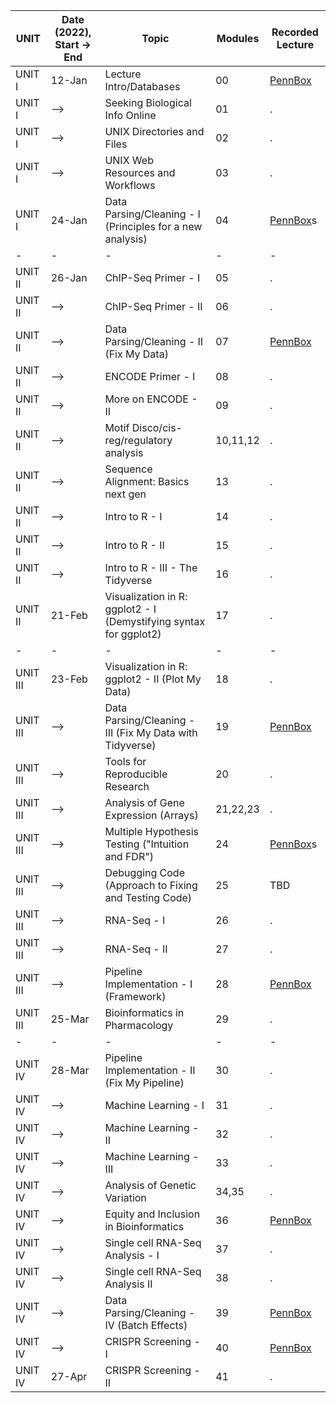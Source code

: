 | UNIT     | Date (2022), Start -> End| Topic                                                             | Modules  | Recorded Lecture |
|----------|-------------|-------------------------------------------------------------------|----------|------------------|
| UNIT I   | 12-Jan      | Lecture Intro/Databases                                           | 00       | [PennBox](https://upenn.box.com/s/1282i9qpwpl91oh4o7xuqzni2u1q8lyi)              |
| UNIT I   | -->         | Seeking Biological Info Online                                    | 01       | .                |
| UNIT I   | -->         | UNIX Directories and Files                                        | 02       | .                |
| UNIT I   | -->         | UNIX Web Resources and Workflows                                  | 03       | .                |
| UNIT I   | 24-Jan      | Data Parsing/Cleaning - I (Principles for a new analysis)         | 04       | [PennBox](https://upenn.box.com/s/wfudx62389oxiw51a1nimxm21yi2pymy)s              |
|-|-|-|-|-|
| UNIT II  | 26-Jan      | ChIP-Seq Primer - I                                               | 05       | .                |
| UNIT II  | -->         | ChIP-Seq Primer - II                                              | 06       | .                |
| UNIT II  | -->         | Data Parsing/Cleaning - II (Fix My Data)                          | 07       | [PennBox](https://upenn.box.com/s/m5zzehd0aol0c9v50xhzze45qnzruwij)              |
| UNIT II  | -->         | ENCODE Primer - I                                                 | 08       | .                |
| UNIT II  | -->         | More on ENCODE - II                                               | 09       | .                |
| UNIT II  | -->         | Motif Disco/cis-reg/regulatory analysis                           | 10,11,12 | .                |
| UNIT II  | -->         | Sequence Alignment: Basics next gen                               | 13       | .                |
| UNIT II  | -->         | Intro to R - I                                                    | 14       | .                |
| UNIT II  | -->         | Intro to R - II                                                   | 15       | .                |
| UNIT II  | -->         | Intro to R - III - The Tidyverse                                  | 16       | .                |
| UNIT II  | 21-Feb      | Visualization in R: ggplot2 - I (Demystifying syntax for ggplot2) | 17       | .                |
|-|-|-|-|-|
| UNIT III | 23-Feb      | Visualization in R: ggplot2 - II (Plot My Data)                   | 18       | .                |
| UNIT III | -->         | Data Parsing/Cleaning - III (Fix My Data with Tidyverse)          | 19       | [PennBox](https://upenn.box.com/s/02qsp4alm1rf1tb6z34pucml90xpycg3)              |
| UNIT III | -->         | Tools for Reproducible Research                                   | 20       | .                |
| UNIT III | -->         | Analysis of Gene Expression (Arrays)                              | 21,22,23 | .                |
| UNIT III | -->         | Multiple Hypothesis Testing ("Intuition and FDR")                 | 24       | [PennBox](https://upenn.box.com/s/wnnpbhwqo7groreq72xbde239g16d5il)s              |
| UNIT III | -->         | Debugging Code (Approach to Fixing and Testing Code)              | 25       | TBD              |
| UNIT III | -->         | RNA-Seq - I                                                       | 26       | .                |
| UNIT III | -->         | RNA-Seq - II                                                      | 27       | .                |
| UNIT III | -->         | Pipeline Implementation - I (Framework)                           | 28       | [PennBox](https://upenn.box.com/s/jgy3m8bhjgpgsbo82t1c1obx57trlr4u)              |
| UNIT III | 25-Mar      | Bioinformatics in Pharmacology                                    | 29       | .                |
|-|-|-|-|-|
| UNIT IV  | 28-Mar      | Pipeline Implementation - II (Fix My Pipeline)                    | 30       | .                |
| UNIT IV  | -->         | Machine Learning - I                                              | 31       | .                |
| UNIT IV  | -->         | Machine Learning - II                                             | 32       | .                |
| UNIT IV  | -->         | Machine Learning - III                                            | 33       | .                |
| UNIT IV  | -->         | Analysis of Genetic Variation                                     | 34,35    | .                |
| UNIT IV  | -->         | Equity and Inclusion in Bioinformatics                            | 36       | [PennBox](https://upenn.box.com/s/quq8an9d5330zta99ibzwrak37iynvg2)              |
| UNIT IV  | -->         | Single cell RNA-Seq Analysis - I                                  | 37       | .                |
| UNIT IV  | -->         | Single cell RNA-Seq Analysis II                                   | 38       | .                |
| UNIT IV  | -->         | Data Parsing/Cleaning - IV (Batch Effects)                        | 39       | [PennBox](https://upenn.box.com/s/7h08hy5i874tyep3v1o3gfhpzix2c4kp)              |
| UNIT IV  | -->         | CRISPR Screening - I                                              | 40       | [PennBox](https://upenn.box.com/s/ltyagoksl1ea1ebxu0omekljezgssu67)              |
| UNIT IV  | 27-Apr      | CRISPR Screening - II                                             | 41       | .                |
